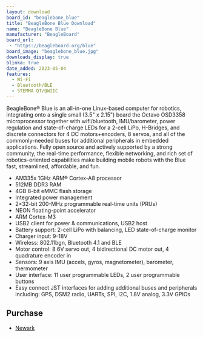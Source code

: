 ```yaml
---
layout: download
board_id: "beaglebone_blue"
title: "BeagleBone Blue Download"
name: "BeagleBone Blue"
manufacturer: "BeagleBoard"
board_url:
 - "https://beagleboard.org/blue"
board_image: "beaglebone_blue.jpg"
downloads_display: true
blinka: true
date_added: 2023-05-04
features:
  - Wi-Fi
  - Bluetooth/BLE
  - STEMMA QT/QWIIC
---
```


BeagleBone® Blue is an all-in-one Linux-based computer for robotics, integrating onto a single small (3.5" x 2.15") board the Octavo OSD3358 microprocessor together with wifi/bluetooth, IMU/barometer, power regulation and state-of-charge LEDs for a 2-cell LiPo, H-Bridges, and discrete connectors for 4 DC motors+encoders, 8 servos, and all of the commonly-needed buses for additional peripherals in embedded applications. Fully open source and actively supported by a strong community, the real-time performance, flexible networking, and rich set of robotics-oriented capabilities make building mobile robots with the Blue fast, streamlined, affordable, and fun.

- AM335x 1GHz ARM® Cortex-A8 processor
- 512MB DDR3 RAM
- 4GB 8-bit eMMC flash storage
- Integrated power management
- 2×32-bit 200-MHz programmable real-time units (PRUs)
- NEON floating-point accelerator
- ARM Cortex-M3
- USB2 client for power & communications, USB2 host
- Battery support: 2-cell LiPo with balancing, LED state-of-charge monitor
- Charger input: 9-18V
- Wireless: 802.11bgn, Bluetooth 4.1 and BLE
- Motor control: 8 6V servo out, 4 bidirectional DC motor out, 4 quadrature encoder in
- Sensors: 9 axis IMU (accels, gyros, magnetometer), barometer, thermometer
- User interface: 11 user programmable LEDs, 2 user programmable buttons
- Easy connect JST interfaces for adding additional buses and peripherals including: GPS, DSM2 radio, UARTs, SPI, I2C, 1.8V analog, 3.3V GPIOs

## Purchase
* [Newark](https://www.newark.com/beagleboard/bbone-blue/beaglebone-blue-robotics-platform/dp/95Y0640)
